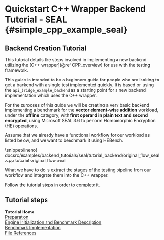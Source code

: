 Quickstart C++ Wrapper Backend Tutorial - SEAL {#simple_cpp_example_seal}
========================
## Backend Creation Tutorial
This tutorial details the steps involved in implementing a new backend utilizing the [C++ wrapper](@ref CPP_overview) for use with the testing framework.

This guide is intended to be a beginners guide for people who are looking to get a backend with a single test implemented quickly. It is based on using the `api_bridge_example_backend` as a starting point for a new backend implementation which uses the C++ wrapper.

For the purposes of this guide we will be creating a very basic backend implementing a benchmark for the **vector element-wise addition** workload, under the **offline** category, with **first operand in plain text and second encrypted**, using Microsoft SEAL 3.6 to perform Homomorphic Encryption (HE) operations.

Assume that we already have a functional workflow for our workload as listed below, and we want to benchmark it using HEBench.

\snippet{lineno} docsrc/examples/backend_tutorials/seal/tutorial_backend/original_flow_seal.cpp tutorial original_flow seal

What we have to do is extract the stages of the testing pipeline from our workflow and integrate them into the C++ wrapper.

Follow the tutorial steps in order to complete it.

## Tutorial steps

<b>Tutorial Home</b><br/>
[Preparation](backend_tutorial_preparation_seal.md)<br/>
[Engine Initialization and Benchmark Description](backend_tutorial_init_seal.md)<br/>
[Benchmark Implementation](backend_tutorial_impl_seal.md)<br/>
[File References](backend_tutorial_files_seal.md)
